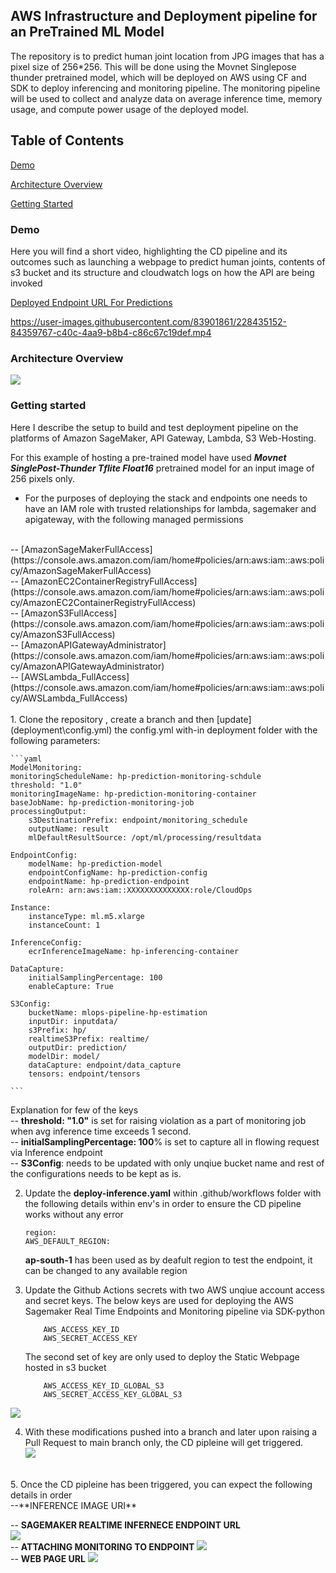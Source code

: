 ## AWS Infrastructure and Deployment pipeline for an PreTrained ML Model


The repository is to predict human joint location from JPG images that has a pixel size of 256*256. This will be done using the Movnet Singlepose thunder pretrained model, which will be deployed on AWS using CF and SDK to deploy inferencing and monitoring pipeline. The monitoring pipeline will be used to collect and analyze data on average inference time, memory usage, and compute power usage of the deployed model.


## Table of Contents

 [Demo](#demo)

 [Architecture Overview](#architecture-overview)
 
 [Getting Started](#getting-started)



### Demo
Here you will find a short video, highlighting the CD pipeline and its outcomes such as launching a webpage to predict human joints, contents of s3 bucket and its structure and cloudwatch logs on how the API are being invoked<br>

[Deployed Endpoint URL For Predictions](http://mlops-pipeline-humanpose-estimation-prediction-demo.s3-website.ap-south-1.amazonaws.com/)


https://user-images.githubusercontent.com/83901861/228435152-84359767-c40c-4aa9-b8b4-c86c67c19def.mp4



### Architecture Overview
![](./assets/workflow.png)




### Getting started

Here I describe the setup to build and test deployment pipeline on the platforms of Amazon SageMaker, API Gateway, Lambda, S3 Web-Hosting.

For this example of hosting a pre-trained model have used ***Movnet SinglePost-Thunder Tflite Float16*** pretrained model for an input image of 256 pixels only.

*  For the purposes of deploying the stack and endpoints one needs to have an IAM role with trusted relationships for lambda, sagemaker and apigateway, with the following managed permissions
<br>
-- [AmazonSageMakerFullAccess](https://console.aws.amazon.com/iam/home#policies/arn:aws:iam::aws:policy/AmazonSageMakerFullAccess) <br>
-- [AmazonEC2ContainerRegistryFullAccess](https://console.aws.amazon.com/iam/home#policies/arn:aws:iam::aws:policy/AmazonEC2ContainerRegistryFullAccess) <br>
-- [AmazonS3FullAccess](https://console.aws.amazon.com/iam/home#policies/arn:aws:iam::aws:policy/AmazonS3FullAccess) <br>
-- [AmazonAPIGatewayAdministrator](https://console.aws.amazon.com/iam/home#policies/arn:aws:iam::aws:policy/AmazonAPIGatewayAdministrator) <br>
-- [AWSLambda_FullAccess](https://console.aws.amazon.com/iam/home#policies/arn:aws:iam::aws:policy/AWSLambda_FullAccess) <br>
<br>
1. Clone the repository , create a branch and then [update](deployment\config.yml) the config.yml with-in deployment folder with the following parameters:

    ```yaml
    ModelMonitoring:
    monitoringScheduleName: hp-prediction-monitoring-schdule
    threshold: "1.0" 
    monitoringImageName: hp-prediction-monitoring-container
    baseJobName: hp-prediction-monitoring-job
    processingOutput:
        s3DestinationPrefix: endpoint/monitoring_schedule
        outputName: result
        mlDefaultResultSource: /opt/ml/processing/resultdata

    EndpointConfig:
        modelName: hp-prediction-model
        endpointConfigName: hp-prediction-config
        endpointName: hp-prediction-endpoint
        roleArn: arn:aws:iam::XXXXXXXXXXXXXX:role/CloudOps

    Instance:
        instanceType: ml.m5.xlarge
        instanceCount: 1

    InferenceConfig:
        ecrInferenceImageName: hp-inferencing-container

    DataCapture:
        initialSamplingPercentage: 100
        enableCapture: True

    S3Config:
        bucketName: mlops-pipeline-hp-estimation
        inputDir: inputdata/
        s3Prefix: hp/
        realtimeS3Prefix: realtime/
        outputDir: prediction/
        modelDir: model/
        dataCapture: endpoint/data_capture
        tensors: endpoint/tensors

    ``` 
Explanation for few of the keys
<br>
-- **threshold: "1.0"** is set for raising violation as a part of monitoring job when avg inference time exceeds  1 second.
<br>
-- **initialSamplingPercentage: 100**% is set to capture all in flowing request via Inference endpoint
<br>
-- **S3Config**: needs to be updated with only unqiue bucket name and rest of the configurations needs to be kept as is.

2. Update the **deploy-inference.yaml** within .github/workflows folder with the following details within env's in order to ensure the CD pipeline works without any error
    ```shell script
    region: 
    AWS_DEFAULT_REGION:
    ``` 
    **ap-south-1** has been used as by deafult region to test the endpoint, it can be changed to any available region <br>
3. Update the Github Actions secrets with two AWS unqiue account access and secret keys. 
   The below keys are used for deploying the AWS Sagemaker Real Time Endpoints and Monitoring pipeline via SDK-python
    
   ```shell script
       AWS_ACCESS_KEY_ID
       AWS_SECRET_ACCESS_KEY 
   ```
    The second set of key are only used to deploy the Static Webpage hosted in s3 bucket
   ```shell script
       AWS_ACCESS_KEY_ID_GLOBAL_S3
       AWS_SECRET_ACCESS_KEY_GLOBAL_S3
   ```
![](./assets/secrets.JPG)

 4. With these modifications pushed into a branch and later upon raising a Pull Request to main branch only, the CD pipleine will get triggered.<br>
 ![](./assets/actions_deployment.JPG)
<br>
5. Once the CD pipleine has been triggered, you can expect the following details in order<br>
  --**INFERENCE IMAGE URI**
  <br>
  
  -- **SAGEMAKER REALTIME INFERNECE ENDPOINT URL**
  <br>
  ![](./assets/deployed_inferencing.JPG)
<br>
-- **ATTACHING MONITORING TO ENDPOINT**
![](./assets/deployment_monitoring.JPG)
<br>
-- **WEB PAGE URL**
![](./assets/endpoint_published.JPG)
<br>

